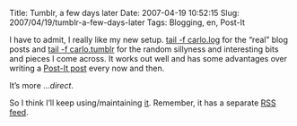 Title: Tumblr, a few days later
Date: 2007-04-19 10:52:15
Slug: 2007/04/19/tumblr-a-few-days-later
Tags: Blogging, en, Post-It


I have to admit, I really like my new setup. [tail -f carlo.log][1] for the
“real” blog posts and [tail -f carlo.tumblr][2] for the random sillyness and
interesting bits and pieces I come across. It works out well and has some
advantages over writing a [Post-It post][3] every now and then.

It’s more …_direct_.

So I think I’ll keep using/maintaining [it][2]. Remember, it has a separate
[RSS feed][4].

   [1]: http://carlo.zottmann.org/
   [2]: http://tumblr.zottmann.org/
   [3]: http://carlo.zottmann.org/tag/post-it
   [4]: http://feeds.feedburner.com/CarloTumblr
